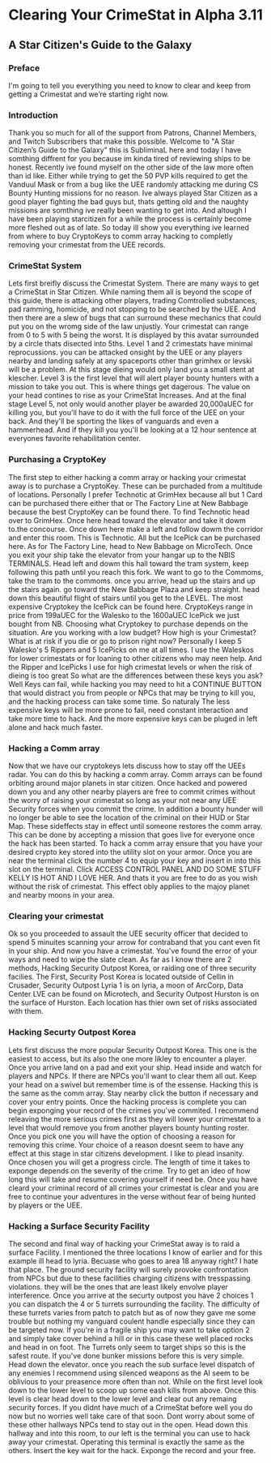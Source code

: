 # Clearing Your CrimeStat in Alpha 3.11
## A Star Citizen's Guide to the Galaxy

### Preface
I'm going to tell you everything you need to know to clear and keep from getting a Crimestat and we’re starting right now.

### Introduction
Thank you so much for all of the support from Patrons, Channel Members, and Twitch Subscribers that make this possible. Welcome to "A Star Citizen’s Guide to the Galaxy" this is SubliminaL here and today I have somthing diffrent for you because im kinda tired of reviewing ships to be honest. Recently ive found myself on the other side of the law more often than id like. Either while trying to get the 50 PVP kills required to get the Vanduul Mask or from a bug like the UEE randomly attacking me during CS Bounty Hunting missions for no reason. Ive always played Star Citizen as a good player fighting the bad guys but, thats getting old and the naughty missions are somthing ive really been wanting to get into. And altough I have been playing starcitizen for a while the process is certainly become more fleshed out as of late. So today ill show you everything ive learned from where to buy CryptoKeys to comm array hacking to completly removing your crimestat from the UEE records.

### CrimeStat System
Lets first breifly discuss the Crimestat System. There are many ways to get a CrimeStat in Star Citizen. While naming them all is beyond the scope of this guide, there is attacking other players, trading Comtrolled substances, pad ramming, homicide, and not stopping to be searched by the UEE. And then there are a slew of bugs that can surround these mechanics that could put you on the wromg side of the law unjustly. Your crimestat can range from 0 to 5 with 5 being the worst. It is displayed by this avatar surrounded by a circle thats disected into 5ths. Level 1 and 2 crimestats have minimal reprocussions. you can be attacked onsight by the UEE or any players nearby and landing safely at any spaceports other than grimhex or levski will be a problem. At this stage dieing would only land you a small stent at klescher. Level 3 is the first level that will alert player bounty hunters with a mission to take you out. This is where things get dagerous. The value on your head contines to rise as your CrimeStat Increases. And at the final stage Level 5, not only would another player be awarded 20,000aUEC for killing you, but you'll have to do it with the full force of the UEE on your back. And they'll be sporting the likes of  vanguards and even a hammerhead. And if they kill you you'll be looking at a 12 hour sentence at everyones favorite rehabilitation center.

### Purchasing a CryptoKey
The first step to either hacking a comm array or hacking your crimestat away is to purchase a CryptoKey. These can be purchaded from a multitude of  locations. Personally I prefer Technotic at GrimHex because all but 1 Card can be purchased there either that or The Factory Line at New Babbage because the best CryptoKey can be found there. To find Technotic head over to GrimHex. Once here head toward the elevator and take it dowm to.the concourse. Once down here make a left and follow dowm the corridor and enter this room. This is Technotic. All but the IcePick can be purchased here. As for The Factory Line, head to New Babbage on MicroTech. Once you exit your ship take the elevator from your hangar up to the NBIS TERMINALS. Head left and dowm this hall toward the tram system, keep following this path until you reach this fork. We want to go to the Commoms, take the tram to the commoms. once you arrive, head up the stairs and up the stairs again. go toward the New Babbage Plaza and keep straight. head down this beautiful flight of stairs until you get to the LEVEL. The most expensive Cryptokey the IcePick can be found here. CryptoKeys range in price from 199aUEC for the Walesko to the 1600aUEC IcePick we just bought from NB. Choosing what Cryptokey to purchase depends on the situation. Are you working with a low budget? How high is your Crimestat? What is at risk if you die or go to prison right now? Personally I keep 5 Walesko's  5 Rippers and 5 IcePicks on me at all times. I use the Waleskos for lower crimestats or for loaning to other citizens who may neen help. And the Ripper and IcePicks I use for high crimestat levels or when the risk of dieing is too great So what are the differences between these keys you ask? Well Keys can fail, while hacking you may need to hit a CONTINUE BUTTON that would distract you from people or NPCs that may be trying to kill you, and the hacking process can take some time. So naturaly The less expensive keys will be more prone to fail, need constant interaction and take more time to hack. And the more expensive keys can be pluged in left alone and hack much faster.

### Hacking a Comm array
Now that we have our cryptokeys lets discuss how to stay off the UEEs radar. You can do this by hacking a comm array. Comm arrays can be found orbiting around major planets in star citizen. Once hacked and powered down you and any other nearby players are free to commit crimes without the worry of raising your crimestat so long as your not near any UEE Security forces when you commit the crime. In addition a bounty hunder will no longer be able to see the location of the criminal on their HUD or Star Map. These sideffects stay in effect until someone restores the comm array. This can be done by accepting a mission that goes live for everyone once the hack has been started. To hack a comm array ensure that you have your desired crypto key stored into the utility slot on your armor. Once you are near the terminal click the number 4 to equip your key and insert in into this slot on the terminal. Click ACCESS CONTROL PANEL AND DO SOME STUFF KELLY IS HOT AND I LOVE HER. And thats it you are free to do as you wish without the risk of crimestat. This effect obly applies to the majoy planet and nearby moons in your area.

### Clearing your crimestat
Ok so you proceeded to assault the UEE security officer that decided to spend 5 minuites scanning your arrow for contraband that you cant even fit in your ship. And now you have a crimestat. You've found the error of your ways and need to wipe the slate clean. As far as I know there are 2 methods, Hacking Security Outpost Korea, or raiding one of three security facilies. The First, Security Post Korea is located outside of Cellin in Crusader, Security Outpost Lyria 1 is on lyria, a moon of ArcCorp, Data Center LVE can be found on Microtech, and Security Outpost Hurston is on the surface of Hurston. Each location has thier own set of risks associated with them.

### Hacking Securty Outpost Korea
Lets first discuss the more popular Security Outpost Korea. This one is the easiest to access, but its also the one more likley to encounter a player. Once you arrive land on a pad and exit your ship. Head inside and watch for players and NPCs. If there are NPCs you'll want to clear them all out. Keep your head on a swivel but remember time is of the essense. Hacking this is the same as the comm array. Stay nearby click the button if necessary and cover your entry points. Once the hacking process is complete you can begin exponging your record of the crimes you've commited. I recommend releaving the more serious crimes first as they will lower your crimestat to a level that would remove you from another players bounty hunting roster. Once you pick one you will have the option of choosing a reason for removing this crime. Your choice of a reason doesnt seem to have any effect at this stage in star citizens development. I like to plead insanity. Once chosen you will get a progress circle. The length of time it takes to exponge depends on the severity of the crime. Try to get an ideo of how long this will take and resume covering yourself if need be. Once you have cleard your criminal record of all crimes your crimestat is clear and you are free to continue your adventures in the verse without fear of being hunted by players or the UEE.

### Hacking a Surface Security Facility
The second and final way of hacking your CrimeStat away is to raid a surface Facility. I mentioned the three locations I know of earlier and for this example ill head to lyria. Becuase who goes to area 18 anyway right? I hate that place. The ground security facility will surely provoke confrontation from NPCs but due to these facilities charging citizens with tresspassing violations. they will be the ones that are least likely envolve player interference. Once you arrive at the securty outpost you have 2 choices 1 you can dispatch the 4 or 5 turrets surrounding the facility. The difficulty of these turrets varies from patch to patch but as of now they gave me some trouble but nothing my vanguard coulent handle especially since they can be targeted now. If you're in a fragile ship you may want to take option 2 and simply take cover behind a hill or in this case these well placed rocks and head in on foot. The Turrets only seem to target ships so this is the safest route. If you've done bunker missions before this is very simple. Head down the elevator. once you reach the sub surface level dispatch of any enemies I recommend using silenced weapons as the AI seem to be oblivious to your preasence more often than not. While on the first level look down to the lower level to scoop up some eash kills from above. Once this level is clear head down to the lower level and clear out any remaing security forces. If you didnt have much of a CrimeStat before well you do now but no worries well take care of that soon. Dont worry about some of these other hallways NPCs tend to stay out in the open. Head down this hallway and into this room, to our left is the terminal you can use to hack away your crimestat. Operating this terminal is exactly the same as the others. Insert the key wait for the hack. Exponge the record and your free.
